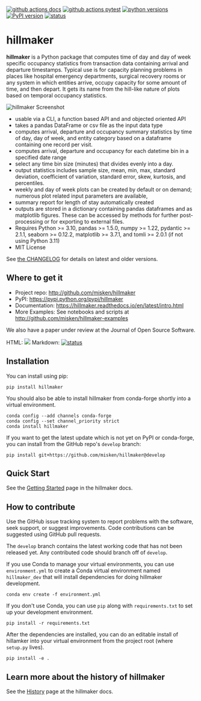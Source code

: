 [![github actions docs](https://github.com/misken/hillmaker/actions/workflows/documentation.yml/badge.svg)](https://hillmaker.readthedocs.io/en/latest/intro.html)
[![github actions pytest](https://github.com/misken/hillmaker/actions/workflows/develop-test.yml/badge.svg)](https://github.com/misken/hillmaker/actions)
[![python versions](https://img.shields.io/pypi/pyversions/hillmaker)](https://img.shields.io/pypi/pyversions/hillmaker)
[![PyPI version](https://badge.fury.io/py/hillmaker.svg)](https://pypi.org/project/hillmaker/)
[![status](https://joss.theoj.org/papers/cd579f0843aedb47cea2ddc6cd2be666/status.svg)](https://joss.theoj.org/papers/cd579f0843aedb47cea2ddc6cd2be666)
# hillmaker



**hillmaker** is a Python package that computes time of day and day of week specific
occupancy statistics from transaction data containing arrival and departure
timestamps. Typical use is for capacity planning problems in places like
hospital emergency departments, surgical recovery rooms or any system in which
entities arrive, occupy capacity for some amount of time, and then depart. It
gets its name from the hill-like nature of plots based on temporal occupancy
statistics.

![hillmaker Screenshot](docs/images/example1_occupancy_week.png "hillmaker screenshot")

- usable via a CLI, a function based API and and objected oriented API
- takes a pandas DataFrame or csv file as the input data type
- computes arrival, departure and occupancy summary statistics
  by time of day, day of week, and entity category based on a dataframe containing one
  record per visit.
- computes arrival, departure and occupancy for each datetime bin in a specified date range
- select any time bin size (minutes) that divides evenly into a day.
- output statistics includes sample size, mean, min, max, standard deviation,
  coefficient of variation, standard error, skew, kurtosis, and percentiles.
- weekly and day of week plots can be created by default or on demand; numerous plot related input parameters are available,
- summary report for length of stay automatically created
- outputs are stored in a dictionary containing pandas dataframes and as matplotlib figures. These can be accessed by methods for further post-processing or for exporting to external files.
- Requires Python >= 3.10, pandas >= 1.5.0, numpy >= 1.22, pydantic >= 2.1.1, seaborn >= 0.12.2, matplotlib >= 3.7.1, and tomli >= 2.0.1 (if not using Python 3.11)
- MIT License

See [the CHANGELOG](https://github.com/misken/hillmaker/blob/develop/CHANGELOG.md) for details on latest and older versions.

Where to get it
---------------

* Project repo: http://github.com/misken/hillmaker
* PyPI: https://pypi.python.org/pypi/hillmaker
* Documentation: https://hillmaker.readthedocs.io/en/latest/intro.html
* More Examples: See notebooks and scripts at http://github.com/misken/hillmaker-examples

We also have a paper under review at the Journal of Open Source Software.

HTML: <a href="https://joss.theoj.org/papers/cd579f0843aedb47cea2ddc6cd2be666"><img src="https://joss.theoj.org/papers/cd579f0843aedb47cea2ddc6cd2be666/status.svg"></a>
Markdown: [![status](https://joss.theoj.org/papers/cd579f0843aedb47cea2ddc6cd2be666/status.svg)](https://joss.theoj.org/papers/cd579f0843aedb47cea2ddc6cd2be666)



Installation
-------------

You can install using pip:

    pip install hillmaker
    
You should also be able to install hillmaker from conda-forge shortly into a virtual environment.

    conda config --add channels conda-forge
    conda config --set channel_priority strict
    conda install hillmaker 
    
If you want to get the latest update which is not yet on PyPI or conda-forge, you can install from the GitHub repo's `develop` branch:

    pip install git+https://github.com/misken/hillmaker@develop

Quick Start
-----------

See the [Getting Started](https://hillmaker.readthedocs.io/en/latest/getting_started.html) page in the hillmaker docs.

How to contribute
-----------------

Use the GitHub issue tracking system to report problems with the software, seek support, or suggest improvements. 
Code contributions can be suggested using GitHub pull requests. 

The `develop` branch contains the latest working code that has not been released yet. Any contributed code should
branch off of `develop`.

If you use Conda to manage your virtual environments, you can use `environment.yml` to create a Conda
virtual environment named `hillmaker_dev` that will install dependencies for doing hillmaker development.

    conda env create -f environment.yml

If you don't use Conda, you can use `pip` along with `requirements.txt` to set up your development environment.

    pip install -r requirements.txt
    
After the dependencies are installed, you can do an editable install of hillamker into your virtual environment from the project root (where `setup.py` lives).

    pip install -e .

Learn more about the history of hillmaker
-----------------------------------------

See the [History](https://hillmaker.readthedocs.io/en/latest/history.html) page at the hillmaker docs.
